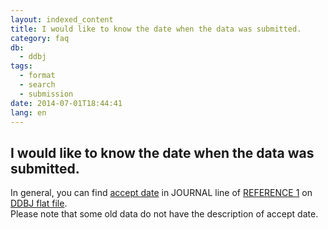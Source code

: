```yaml
---
layout: indexed_content
title: I would like to know the date when the data was submitted. 
category: faq
db:
  - ddbj
tags: 
  - format
  - search
  - submission
date: 2014-07-01T18:44:41
lang: en
---
```


## I would like to know the date when the data was submitted. 

<p>In general, you can find <a href="/ddbj/services/index.html#acceptdate">accept date</a> in JOURNAL line of <a href="/ddbj/flat-file-e.html#Reference1B">REFERENCE 1</a> on <a href="/ddbj/flat-file-e.html">DDBJ flat file</a>. <br>Please note that some old data do not have the description of accept date. </p>
